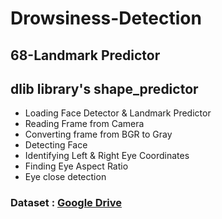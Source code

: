 # Drowsiness-Detection
## 68-Landmark Predictor 
## dlib library's shape_predictor

-  Loading Face Detector & Landmark Predictor
-  Reading Frame from Camera
-  Converting  frame from BGR to Gray
-  Detecting Face
-  Identifying Left & Right Eye Coordinates
-  Finding Eye Aspect Ratio    
-  Eye close detection
 
 ### Dataset : [Google Drive](https://drive.google.com/drive/folders/1yii2SGEpdhRvr58iIPecUBzkagNPBNYZ?usp=sharing)
